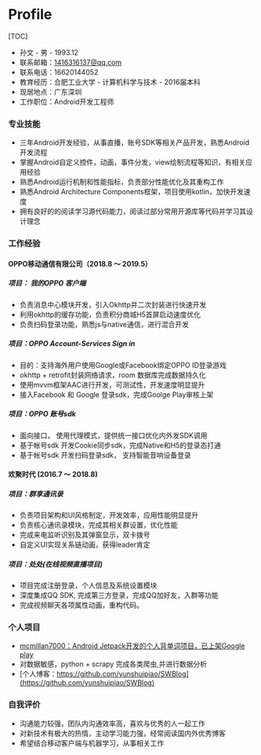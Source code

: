# Profile

[TOC]

* 孙文 - 男  -  1993.12  
* 联系邮箱：1416316137@qq.com
* 联系电话：16620144052
* 教育经历：合肥工业大学 - 计算机科学与技术 - 2016届本科 
* 现居地点：广东深圳
* 工作职位：Android开发工程师

### 专业技能
* 三年Android开发经验，从事直播，账号SDK等相关产品开发，熟悉Android开发流程
* 掌握Android自定义控件，动画，事件分发，view绘制流程等知识，有相关应用经验
* 熟悉Android运行机制和性能指标，负责部分性能优化及其重构工作
* 熟悉Android Architecture Components框架，项目使用kotlin，加快开发速度
* 拥有良好的的阅读学习源代码能力，阅读过部分常用开源库等代码并学习其设计理念

### 工作经验

#### OPPO移动通信有限公司（2018.8 ～ 2019.5）
##### 项目： 我的OPPO 客户端
* 负责消息中心模块开发，引入Okhttp并二次封装进行快速开发
* 利用okhttp的缓存功能，负责积分商城H5首屏启动速度优化
* 负责扫码登录功能，熟悉js与native通信，进行混合开发

##### 项目：OPPO Account-Services Sign in

* 目的：支持海外用户使用Google或Facebook绑定OPPO ID登录游戏
* okhttp + retrofit封装网络请求，room 数据库完成数据持久化
* 使用mvvm框架AAC进行开发，可测试性，开发速度明显提升
* 接入Facebook 和 Google 登录sdk，完成Goolge Play审核上架

##### 项目：OPPO 账号sdk
* 面向接口， 使用代理模式，提供统一接口优化内外发SDK调用
* 基于帐号sdk 开发Cookie同步sdk，完成Native和H5的登录态打通
* 基于帐号sdk 开发扫码登录sdk， 支持智能音响设备登录

#### 欢聚时代 (2016.7 ～ 2018.8) 
##### 项目：群享通讯录
* 负责项目架构和UI风格制定，开发效率，应用性能明显提升
* 负责核心通讯录模块，完成其相关群设置，优化性能
* 完成来电监听识别及其弹窗显示，双卡拨号
* 自定义UI实现关系链动画，获得leader肯定

##### 项目：处处(在线视频直播项目)
* 项目完成注册登录，个人信息及系统设置模块
* 深度集成QQ SDK, 完成第三方登录，完成QQ加好友，入群等功能
* 完成视频聊天各项属性动画，重构代码。


### 个人项目
* [mcmillan7000：Android Jetpack开发的个人背单词项目，已上架Google play](https://play.google.com/store/apps/details?id=com.swensun.mcmillan)
* 对数据敏感，python + scrapy 完成各类爬虫,并进行数据分析
* [个人博客：https://github.com/yunshuipiao/SWBlog](https://github.com/yunshuipiao/SWBlog)

### 自我评价
* 沟通能力较强，团队内沟通效率高，喜欢与优秀的人一起工作
* 对新技术有极大的热情，主动学习能力强，经常阅读国内外优秀博客
* 希望结合移动客户端与机器学习，从事相关工作
